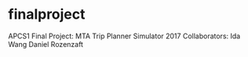 # finalproject
APCS1 Final Project: MTA Trip Planner Simulator 2017
Collaborators:
Ida Wang
Daniel Rozenzaft
